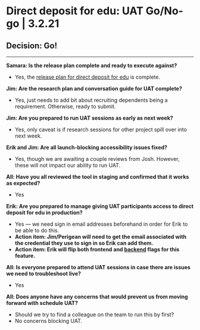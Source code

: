 # Direct deposit for edu: UAT Go/No-go | 3.2.21

## Decision: Go!
---

**Samara: Is the release plan complete and ready to execute against?**
- Yes, the [release plan for direct deposit for edu](https://github.com/department-of-veterans-affairs/va.gov-team/blob/master/products/identity-personalization/direct-deposit/edu-direct-deposit/product/Release%20Plan.md) is complete.

**Jim: Are the research plan and conversation guide for UAT complete?**
- Yes, just needs to add bit about recruiting dependents being a requirement. Otherwise, ready to submit.

**Jim: Are you prepared to run UAT sessions as early as next week?**
- Yes, only caveat is if research sessions for other project spill over into next week.

**Erik and Jim: Are all launch-blocking accessibility issues fixed?**
- Yes, though we are awaiting a couple reviews from Josh. However, these will not impact our ability to run UAT.

**All: Have you all reviewed the tool in staging and confirmed that it works as expected?**
- Yes

**Erik: Are you prepared to manage giving UAT participants access to direct deposit for edu in production?**
- Yes — we need sign in email addresses beforehand in order for Erik to be able to do this.
- **Action item: Jim/Perigean will need to get the email associated with the credential they use to sign in so Erik can add them.**
- **Action item: Erik will flip both frontend and [backend](https://github.com/department-of-veterans-affairs/vets-api/blob/master/config/features.yml#L20) flags for this feature.**

**All: Is everyone prepared to attend UAT sessions in case there are issues we need to troubleshoot live?**
- Yes

**All: Does anyone have any concerns that would prevent us from moving forward with schedule UAT?**
- Should we try to find a colleague on the team to run this by first?
- No concerns blocking UAT.
